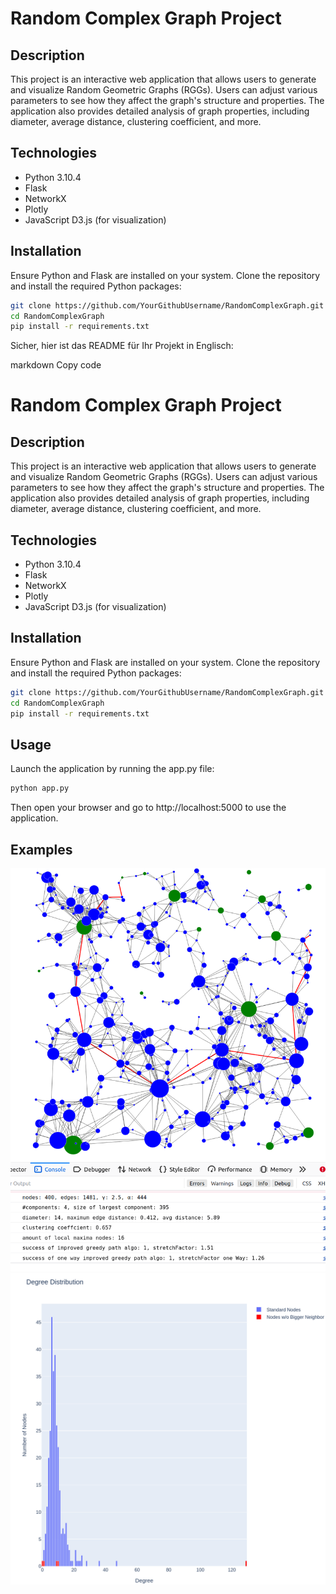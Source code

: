 # Random Complex Graph Project

## Description

This project is an interactive web application that allows users to generate and visualize Random Geometric Graphs (RGGs). Users can adjust various parameters to see how they affect the graph's structure and properties. The application also provides detailed analysis of graph properties, including diameter, average distance, clustering coefficient, and more.

## Technologies

- Python 3.10.4
- Flask
- NetworkX
- Plotly
- JavaScript D3.js (for visualization)

## Installation

Ensure Python and Flask are installed on your system. Clone the repository and install the required Python packages:

```bash
git clone https://github.com/YourGithubUsername/RandomComplexGraph.git
cd RandomComplexGraph
pip install -r requirements.txt
```


Sicher, hier ist das README für Ihr Projekt in Englisch:

markdown
Copy code
# Random Complex Graph Project

## Description

This project is an interactive web application that allows users to generate and visualize Random Geometric Graphs (RGGs). Users can adjust various parameters to see how they affect the graph's structure and properties. The application also provides detailed analysis of graph properties, including diameter, average distance, clustering coefficient, and more.

## Technologies

- Python 3.10.4
- Flask
- NetworkX
- Plotly
- JavaScript D3.js (for visualization)

## Installation

Ensure Python and Flask are installed on your system. Clone the repository and install the required Python packages:

```bash
git clone https://github.com/YourGithubUsername/RandomComplexGraph.git
cd RandomComplexGraph
pip install -r requirements.txt
```

## Usage

Launch the application by running the app.py file:

```bash
python app.py
```

Then open your browser and go to http://localhost:5000 to use the application.

## Examples
![Random Graph](exampleGraph.png)
![Degree Distribution from another random graph](dg.png)
